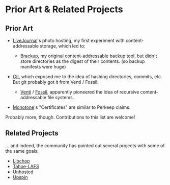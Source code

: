 # Prior Art & Related Projects

## Prior Art

* [LiveJournal](http://www.livejournal.org/)'s photo hosting, my first
  experiment with content-addressable storage, which led to:

  * [Brackup](http://code.google.com/p/brackup/), my original
    content-addressable backup tool, but didn't store directories as the digest
    of their contents.  (so backup manifests were huge)

* [Git](http://git-scm.com/), which exposed me to the idea of hashing
  directories, commits, etc.  But git probably got it from Venti / Fossil:

  * [Venti](https://en.wikipedia.org/wiki/Venti) /
    [Fossil](https://en.wikipedia.org/wiki/Fossil_\(file_system\)), apparently
    pioneered the idea of recursive content-addressable file systems.

* [Monotone](http://www.monotone.ca/)'s "Certificates" are similar to Perkeep
  claims.

Probably more, though.  Contributions to this list are welcome!

## Related Projects

... and indeed, the community has pointed out several projects with some of the same goals:

* [Libchop](http://nongnu.org/libchop/)
* [Tahoe-LAFS](http://tahoe-lafs.org/)
* [Unhosted](http://unhosted.org/)
* [Upspin](https://upspin.io/)
